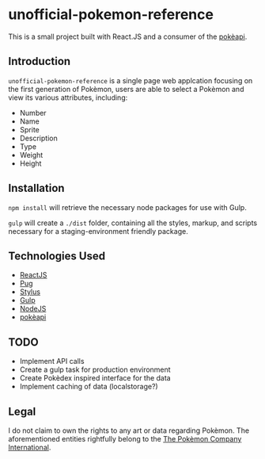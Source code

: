 # unofficial-pokemon-reference

This is a small project built with React.JS and a consumer 
of the [pokèapi](https://pokeapi.co/).

## Introduction

`unofficial-pokemon-reference` is a single page web applcation focusing on the first generation of Pokèmon, users are able 
to select a Pokèmon and view its various attributes, including:
* Number
* Name
* Sprite
* Description
* Type
* Weight
* Height

## Installation
`npm install` will retrieve the necessary node packages for use with Gulp.

`gulp` will create a `./dist` folder, containing all the styles, markup, and
scripts necessary for a staging-environment friendly package.

## Technologies Used
* [ReactJS](https://pugjs.org/)
* [Pug](https://pugjs.org/)
* [Stylus](http://stylus-lang.com)
* [Gulp](http://gulpjs.com/)
* [NodeJS](https://nodejs.org/en/)
* [pokèapi](https://pokeapi.co/)

## TODO
* Implement API calls
* Create a gulp task for production environment
* Create Pokèdex inspired interface for the data
* Implement caching of data (localstorage?)

## Legal
I do not claim to own the rights to any art or data regarding Pokèmon.
The aforementioned entities rightfully belong to the [The Pokèmon Company International](http://www.pokemon.co.jp/corporate/en/).
